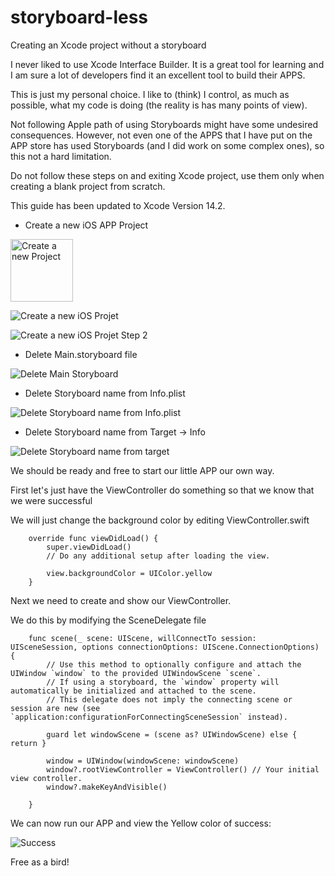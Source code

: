 # storyboard-less
Creating an Xcode project without a storyboard

I never liked to use Xcode Interface Builder. It is a great tool for learning and I am sure a lot of developers find it an excellent tool to build their APPS. 

This is just my personal choice. I like to (think) I control, as much as possible, what my code is doing (the reality is has many points of view).

Not following Apple path of using Storyboards might have some undesired consequences. However, not even one of the APPS that I have put on the APP store has used Storyboards (and I did work on some complex ones), so this not a hard limitation.

Do not follow these steps on and exiting Xcode project, use them only when creating a blank project from scratch.

This guide has been updated to Xcode Version 14.2.

- Create a new iOS APP Project

<img alt="Create a new Project" src="Image-Assets/new-project.jpg" width="100">

![Create a new iOS Projet](Image-Assets/new-project.jpg)

![Create a new iOS Projet Step 2](Image-Assets/new-project-step-2.jpg)

- Delete Main.storyboard file

![Delete Main Storyboard](Image-Assets/delete-main-storyboard.jpg)

- Delete Storyboard name from Info.plist

![Delete Storyboard name from Info.plist](Image-Assets/delete-story-board-name.jpg)

- Delete Storyboard name from Target -> Info

![Delete Storyboard name from target](Image-Assets/delete-story-board-name-from-target.jpg)

We should be ready and free to start our little APP our own way.

First let's just have the ViewController do something so that we know that we were successful

We will just change the background color by editing ViewController.swift

```
    override func viewDidLoad() {
        super.viewDidLoad()
        // Do any additional setup after loading the view.
        
        view.backgroundColor = UIColor.yellow
    }
```

Next we need to create and show our ViewController.

We do this by modifying the SceneDelegate file

```
    func scene(_ scene: UIScene, willConnectTo session: UISceneSession, options connectionOptions: UIScene.ConnectionOptions) {
        // Use this method to optionally configure and attach the UIWindow `window` to the provided UIWindowScene `scene`.
        // If using a storyboard, the `window` property will automatically be initialized and attached to the scene.
        // This delegate does not imply the connecting scene or session are new (see `application:configurationForConnectingSceneSession` instead).
        
        guard let windowScene = (scene as? UIWindowScene) else { return }
              
        window = UIWindow(windowScene: windowScene)
        window?.rootViewController = ViewController() // Your initial view controller.
        window?.makeKeyAndVisible()

    }
```

We can now run our APP and view the Yellow color of success:

![Success](Image-Assets/success.jpg)

Free as a bird!
